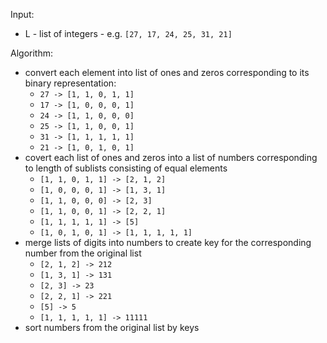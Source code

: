 Input:

- L - list of integers - e.g. `[27, 17, 24, 25, 31, 21]`

Algorithm:

- convert each element into list of ones and zeros corresponding to its binary representation:
  - `27 -> [1, 1, 0, 1, 1]`
  - `17 -> [1, 0, 0, 0, 1]`
  - `24 -> [1, 1, 0, 0, 0]`
  - `25 -> [1, 1, 0, 0, 1]`
  - `31 -> [1, 1, 1, 1, 1]`
  - `21 -> [1, 0, 1, 0, 1]`
- covert each list of ones and zeros into a list of numbers corresponding to length of sublists consisting of equal elements
  - `[1, 1, 0, 1, 1] -> [2, 1, 2]`
  - `[1, 0, 0, 0, 1] -> [1, 3, 1]`
  - `[1, 1, 0, 0, 0] -> [2, 3]`
  - `[1, 1, 0, 0, 1] -> [2, 2, 1]`
  - `[1, 1, 1, 1, 1] -> [5]`
  - `[1, 0, 1, 0, 1] -> [1, 1, 1, 1, 1]`
- merge lists of digits into numbers to create key for the corresponding number from the original list
  - `[2, 1, 2] -> 212`
  - `[1, 3, 1] -> 131`
  - `[2, 3] -> 23`
  - `[2, 2, 1] -> 221`
  - `[5] -> 5`
  - `[1, 1, 1, 1, 1] -> 11111`
- sort numbers from the original list by keys
